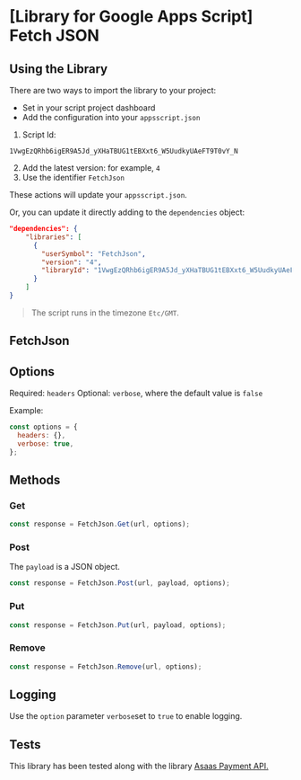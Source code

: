 # [Library for Google Apps Script] Fetch JSON

## Using the Library

There are two ways to import the library to your project:

- Set in your script project dashboard
- Add the configuration into your `appsscript.json`

1. Script Id:

```
1VwgEzQRhb6igER9A5Jd_yXHaTBUG1tEBXxt6_W5UudkyUAeFT9T0vY_N
```

2. Add the latest version: for example, `4`
3. Use the identifier `FetchJson`

These actions will update your `appsscript.json`.

Or, you can update it directly adding to the `dependencies` object:

```json
"dependencies": {
    "libraries": [
      {
        "userSymbol": "FetchJson",
        "version": "4",
        "libraryId": "1VwgEzQRhb6igER9A5Jd_yXHaTBUG1tEBXxt6_W5UudkyUAeFT9T0vY_N"
      }
    ]
}
```

> The script runs in the timezone `Etc/GMT`.

## FetchJson

## Options

Required: `headers`
Optional: `verbose`, where the default value is `false`

Example:

```javascript
const options = {
  headers: {},
  verbose: true,
};
```

## Methods

### Get

```javascript
const response = FetchJson.Get(url, options);
```

### Post

The `payload` is a JSON object.

```javascript
const response = FetchJson.Post(url, payload, options);
```

### Put

```javascript
const response = FetchJson.Put(url, payload, options);
```

### Remove

```javascript
const response = FetchJson.Remove(url, options);
```

## Logging

Use the `option` parameter `verbose`set to `true` to enable logging.

## Tests

This library has been tested along with the library [Asaas Payment API.](https://github.com/danielfcollier/js-gas-library-asaas-payment-api)
